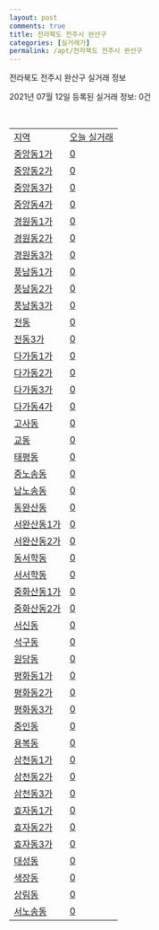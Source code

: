 ```yaml
---
layout: post
comments: true
title: 전라북도 전주시 완산구
categories: [실거래가]
permalink: /apt/전라북도 전주시 완산구
---
```


전라북도 전주시 완산구 실거래 정보

2021년 07월 12일 등록된 실거래 정보: 0건

<script type="text/javascript">
  google.charts.load('current', {'packages':['corechart']});
  google.charts.setOnLoadCallback(drawChart);

  function drawChart() {
    var data = google.visualization.arrayToDataTable([['거래일', '매매', '전월세', '전매'], ['20-07', 350, 250, 60], ['20-08', 506, 354, 49], ['20-09', 518, 335, 33], ['20-10', 642, 299, 70], ['20-11', 1024, 279, 95], ['20-12', 939, 358, 40], ['21-01', 451, 330, 6], ['21-02', 504, 286, 7], ['21-03', 804, 327, 12], ['21-04', 610, 270, 17], ['21-05', 614, 242, 23], ['21-06', 446, 233, 6], ['21-07', 42, 30, 3]]);

    var options = {
      title: '최근 1년간 유형별 거래량 추이',
      legend: { position: 'bottom' }
    };

    var chart = new google.visualization.LineChart(document.getElementById('columnchart_material'));
    chart.draw(data, (options));
  }
</script>

<div id="columnchart_material" style="width: 95%; margin-left: -35px"></div>
<br>
<table class="sortable">
  <tr>
    <td><a href="#">지역</a></td>
    <td><a href="#">오늘 실거래</a></td>
  </tr>

  
  <tr class="item">
    <td><a href="전라북도 전주시 완산구 중앙동1가">중앙동1가</a></td>
    <td><a href="전라북도 전주시 완산구 중앙동1가">0</a></td>
  </tr>
    

  <tr class="item">
    <td><a href="전라북도 전주시 완산구 중앙동2가">중앙동2가</a></td>
    <td><a href="전라북도 전주시 완산구 중앙동2가">0</a></td>
  </tr>
    

  <tr class="item">
    <td><a href="전라북도 전주시 완산구 중앙동3가">중앙동3가</a></td>
    <td><a href="전라북도 전주시 완산구 중앙동3가">0</a></td>
  </tr>
    

  <tr class="item">
    <td><a href="전라북도 전주시 완산구 중앙동4가">중앙동4가</a></td>
    <td><a href="전라북도 전주시 완산구 중앙동4가">0</a></td>
  </tr>
    

  <tr class="item">
    <td><a href="전라북도 전주시 완산구 경원동1가">경원동1가</a></td>
    <td><a href="전라북도 전주시 완산구 경원동1가">0</a></td>
  </tr>
    

  <tr class="item">
    <td><a href="전라북도 전주시 완산구 경원동2가">경원동2가</a></td>
    <td><a href="전라북도 전주시 완산구 경원동2가">0</a></td>
  </tr>
    

  <tr class="item">
    <td><a href="전라북도 전주시 완산구 경원동3가">경원동3가</a></td>
    <td><a href="전라북도 전주시 완산구 경원동3가">0</a></td>
  </tr>
    

  <tr class="item">
    <td><a href="전라북도 전주시 완산구 풍남동1가">풍남동1가</a></td>
    <td><a href="전라북도 전주시 완산구 풍남동1가">0</a></td>
  </tr>
    

  <tr class="item">
    <td><a href="전라북도 전주시 완산구 풍남동2가">풍남동2가</a></td>
    <td><a href="전라북도 전주시 완산구 풍남동2가">0</a></td>
  </tr>
    

  <tr class="item">
    <td><a href="전라북도 전주시 완산구 풍남동3가">풍남동3가</a></td>
    <td><a href="전라북도 전주시 완산구 풍남동3가">0</a></td>
  </tr>
    

  <tr class="item">
    <td><a href="전라북도 전주시 완산구 전동">전동</a></td>
    <td><a href="전라북도 전주시 완산구 전동">0</a></td>
  </tr>
    

  <tr class="item">
    <td><a href="전라북도 전주시 완산구 전동3가">전동3가</a></td>
    <td><a href="전라북도 전주시 완산구 전동3가">0</a></td>
  </tr>
    

  <tr class="item">
    <td><a href="전라북도 전주시 완산구 다가동1가">다가동1가</a></td>
    <td><a href="전라북도 전주시 완산구 다가동1가">0</a></td>
  </tr>
    

  <tr class="item">
    <td><a href="전라북도 전주시 완산구 다가동2가">다가동2가</a></td>
    <td><a href="전라북도 전주시 완산구 다가동2가">0</a></td>
  </tr>
    

  <tr class="item">
    <td><a href="전라북도 전주시 완산구 다가동3가">다가동3가</a></td>
    <td><a href="전라북도 전주시 완산구 다가동3가">0</a></td>
  </tr>
    

  <tr class="item">
    <td><a href="전라북도 전주시 완산구 다가동4가">다가동4가</a></td>
    <td><a href="전라북도 전주시 완산구 다가동4가">0</a></td>
  </tr>
    

  <tr class="item">
    <td><a href="전라북도 전주시 완산구 고사동">고사동</a></td>
    <td><a href="전라북도 전주시 완산구 고사동">0</a></td>
  </tr>
    

  <tr class="item">
    <td><a href="전라북도 전주시 완산구 교동">교동</a></td>
    <td><a href="전라북도 전주시 완산구 교동">0</a></td>
  </tr>
    

  <tr class="item">
    <td><a href="전라북도 전주시 완산구 태평동">태평동</a></td>
    <td><a href="전라북도 전주시 완산구 태평동">0</a></td>
  </tr>
    

  <tr class="item">
    <td><a href="전라북도 전주시 완산구 중노송동">중노송동</a></td>
    <td><a href="전라북도 전주시 완산구 중노송동">0</a></td>
  </tr>
    

  <tr class="item">
    <td><a href="전라북도 전주시 완산구 남노송동">남노송동</a></td>
    <td><a href="전라북도 전주시 완산구 남노송동">0</a></td>
  </tr>
    

  <tr class="item">
    <td><a href="전라북도 전주시 완산구 동완산동">동완산동</a></td>
    <td><a href="전라북도 전주시 완산구 동완산동">0</a></td>
  </tr>
    

  <tr class="item">
    <td><a href="전라북도 전주시 완산구 서완산동1가">서완산동1가</a></td>
    <td><a href="전라북도 전주시 완산구 서완산동1가">0</a></td>
  </tr>
    

  <tr class="item">
    <td><a href="전라북도 전주시 완산구 서완산동2가">서완산동2가</a></td>
    <td><a href="전라북도 전주시 완산구 서완산동2가">0</a></td>
  </tr>
    

  <tr class="item">
    <td><a href="전라북도 전주시 완산구 동서학동">동서학동</a></td>
    <td><a href="전라북도 전주시 완산구 동서학동">0</a></td>
  </tr>
    

  <tr class="item">
    <td><a href="전라북도 전주시 완산구 서서학동">서서학동</a></td>
    <td><a href="전라북도 전주시 완산구 서서학동">0</a></td>
  </tr>
    

  <tr class="item">
    <td><a href="전라북도 전주시 완산구 중화산동1가">중화산동1가</a></td>
    <td><a href="전라북도 전주시 완산구 중화산동1가">0</a></td>
  </tr>
    

  <tr class="item">
    <td><a href="전라북도 전주시 완산구 중화산동2가">중화산동2가</a></td>
    <td><a href="전라북도 전주시 완산구 중화산동2가">0</a></td>
  </tr>
    

  <tr class="item">
    <td><a href="전라북도 전주시 완산구 서신동">서신동</a></td>
    <td><a href="전라북도 전주시 완산구 서신동">0</a></td>
  </tr>
    

  <tr class="item">
    <td><a href="전라북도 전주시 완산구 석구동">석구동</a></td>
    <td><a href="전라북도 전주시 완산구 석구동">0</a></td>
  </tr>
    

  <tr class="item">
    <td><a href="전라북도 전주시 완산구 원당동">원당동</a></td>
    <td><a href="전라북도 전주시 완산구 원당동">0</a></td>
  </tr>
    

  <tr class="item">
    <td><a href="전라북도 전주시 완산구 평화동1가">평화동1가</a></td>
    <td><a href="전라북도 전주시 완산구 평화동1가">0</a></td>
  </tr>
    

  <tr class="item">
    <td><a href="전라북도 전주시 완산구 평화동2가">평화동2가</a></td>
    <td><a href="전라북도 전주시 완산구 평화동2가">0</a></td>
  </tr>
    

  <tr class="item">
    <td><a href="전라북도 전주시 완산구 평화동3가">평화동3가</a></td>
    <td><a href="전라북도 전주시 완산구 평화동3가">0</a></td>
  </tr>
    

  <tr class="item">
    <td><a href="전라북도 전주시 완산구 중인동">중인동</a></td>
    <td><a href="전라북도 전주시 완산구 중인동">0</a></td>
  </tr>
    

  <tr class="item">
    <td><a href="전라북도 전주시 완산구 용복동">용복동</a></td>
    <td><a href="전라북도 전주시 완산구 용복동">0</a></td>
  </tr>
    

  <tr class="item">
    <td><a href="전라북도 전주시 완산구 삼천동1가">삼천동1가</a></td>
    <td><a href="전라북도 전주시 완산구 삼천동1가">0</a></td>
  </tr>
    

  <tr class="item">
    <td><a href="전라북도 전주시 완산구 삼천동2가">삼천동2가</a></td>
    <td><a href="전라북도 전주시 완산구 삼천동2가">0</a></td>
  </tr>
    

  <tr class="item">
    <td><a href="전라북도 전주시 완산구 삼천동3가">삼천동3가</a></td>
    <td><a href="전라북도 전주시 완산구 삼천동3가">0</a></td>
  </tr>
    

  <tr class="item">
    <td><a href="전라북도 전주시 완산구 효자동1가">효자동1가</a></td>
    <td><a href="전라북도 전주시 완산구 효자동1가">0</a></td>
  </tr>
    

  <tr class="item">
    <td><a href="전라북도 전주시 완산구 효자동2가">효자동2가</a></td>
    <td><a href="전라북도 전주시 완산구 효자동2가">0</a></td>
  </tr>
    

  <tr class="item">
    <td><a href="전라북도 전주시 완산구 효자동3가">효자동3가</a></td>
    <td><a href="전라북도 전주시 완산구 효자동3가">0</a></td>
  </tr>
    

  <tr class="item">
    <td><a href="전라북도 전주시 완산구 대성동">대성동</a></td>
    <td><a href="전라북도 전주시 완산구 대성동">0</a></td>
  </tr>
    

  <tr class="item">
    <td><a href="전라북도 전주시 완산구 색장동">색장동</a></td>
    <td><a href="전라북도 전주시 완산구 색장동">0</a></td>
  </tr>
    

  <tr class="item">
    <td><a href="전라북도 전주시 완산구 상림동">상림동</a></td>
    <td><a href="전라북도 전주시 완산구 상림동">0</a></td>
  </tr>
    

  <tr class="item">
    <td><a href="전라북도 전주시 완산구 서노송동">서노송동</a></td>
    <td><a href="전라북도 전주시 완산구 서노송동">0</a></td>
  </tr>
    


</table>


    